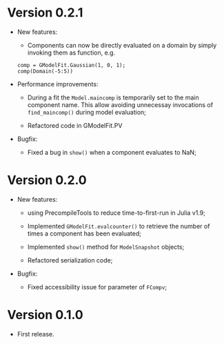 # Version 0.2.1

- New features:
	* Components can now be directly evaluated on a domain by simply invoking them as function, e.g.
	```
	comp = GModelFit.Gaussian(1, 0, 1);
	comp(Domain(-5:5))
	```
- Performance improvements:
	* During a fit the `Model.maincomp` is temporarily set to the main component name.  This allow avoiding unnecessay invocations of `find_maincomp()` during model evaluation;

	* Refactored code in GModelFit.PV


- Bugfix:
	* Fixed a bug in `show()` when a component evaluates to NaN;


# Version 0.2.0

- New features:
	* using PrecompileTools to reduce time-to-first-run in Julia v1.9;

    * Implemented `GModelFit.evalcounter()` to retrieve the number of times a component has been evaluated;

	* Implemented `show()` method for `ModelSnapshot` objects;

	* Refactored serialization code;

- Bugfix:
	* Fixed accessibility issue for parameter of `FCompv`;


# Version 0.1.0
- First release.
